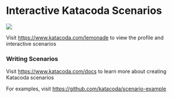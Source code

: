 # Interactive Katacoda Scenarios

[![](http://shields.katacoda.com/katacoda/lemonade/count.svg)](https://www.katacoda.com/lemonade "Get your profile on Katacoda.com")

Visit https://www.katacoda.com/lemonade to view the profile and interactive scenarios

### Writing Scenarios
Visit https://www.katacoda.com/docs to learn more about creating Katacoda scenarios

For examples, visit https://github.com/katacoda/scenario-example
